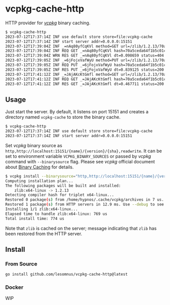 # vcpkg-cache-http

HTTP provider for [*vcpkg*](https://github.com/microsoft/vcpkg) binary caching.
```sh
$ vcpkg-cache-http
2023-07-12T17:37:14Z INF use default store store=file:vcpkg-cache
2023-07-12T17:37:14Z INF start server addr=0.0.0.0:15151
2023-07-12T17:39:04Z INF _=nAq80yfCqKVl method=GET url=/zlib/1.2.13/70a5ceda64f1b5c01c1f7afe7669a32bc11c11496d8aeb094d7389a43c946f4b
2023-07-12T17:39:04Z INF REQ GET _=nAq80yfCqKVl hash=70a5ceda64f1b5c01c1f7afe7669a32bc11c11496d8aeb094d7389a43c946f4b name=zlib version=1.2.13
2023-07-12T17:39:04Z WRN RES GET _=nAq80yfCqKVl dt=0.098659 status=404
2023-07-12T17:39:05Z INF _=6jFojxVafWyU method=PUT url=/zlib/1.2.13/70a5ceda64f1b5c01c1f7afe7669a32bc11c11496d8aeb094d7389a43c946f4b
2023-07-12T17:39:05Z INF REQ PUT _=6jFojxVafWyU hash=70a5ceda64f1b5c01c1f7afe7669a32bc11c11496d8aeb094d7389a43c946f4b name=zlib version=1.2.13
2023-07-12T17:39:05Z INF RES PUT _=6jFojxVafWyU dt=0.839125 status=200
2023-07-12T17:41:12Z INF _=JAjAKcKtGmfl method=GET url=/zlib/1.2.13/70a5ceda64f1b5c01c1f7afe7669a32bc11c11496d8aeb094d7389a43c946f4b
2023-07-12T17:41:12Z INF REQ GET _=JAjAKcKtGmfl hash=70a5ceda64f1b5c01c1f7afe7669a32bc11c11496d8aeb094d7389a43c946f4b name=zlib version=1.2.13
2023-07-12T17:41:12Z INF RES GET _=JAjAKcKtGmfl dt=0.467711 status=200
```

## Usage

Just start the server.
By default, it listens on port 15151 and creates a directory named `vcpkg-cache` to store the binary cache.

```sh
$ vcpkg-cache-http                                        
2023-07-12T17:37:14Z INF use default store store=file:vcpkg-cache
2023-07-12T17:37:14Z INF start server addr=0.0.0.0:15151
```

Set *vcpkg* binary source as `http,http://localhost:15151/{name}/{version}/{sha},readwrite`.
It can be set to environment variable `VCPKG_BINARY_SOURCES` or passed by *vcpkg* command with `--binarysource` flag.
Please see *vcpkg* official document about [Binary Caching](https://learn.microsoft.com/en-us/vcpkg/users/binarycaching) for details.

```sh
$ vcpkg install --binarysource="http,http://localhost:15151/{name}/{version}/{sha},readwrite" zlib
Computing installation plan...
The following packages will be built and installed:
    zlib:x64-linux -> 1.2.13
Detecting compiler hash for triplet x64-linux...
Restored 0 package(s) from /home/hypnos/.cache/vcpkg/archives in 7 us. Use --debug to see more details.
Restored 1 package(s) from HTTP servers in 12.9 ms. Use --debug to see more details.
Installing 1/1 zlib:x64-linux...
Elapsed time to handle zlib:x64-linux: 769 us
Total install time: 774 us
```

Note that `zlib` is cached on the server; message indicating that `zlib` has been restored from the HTTP server.

## Install

### From Source
```sh
go install github.com/lesomnus/vcpkg-cache-http@latest
```

### Docker

WIP
